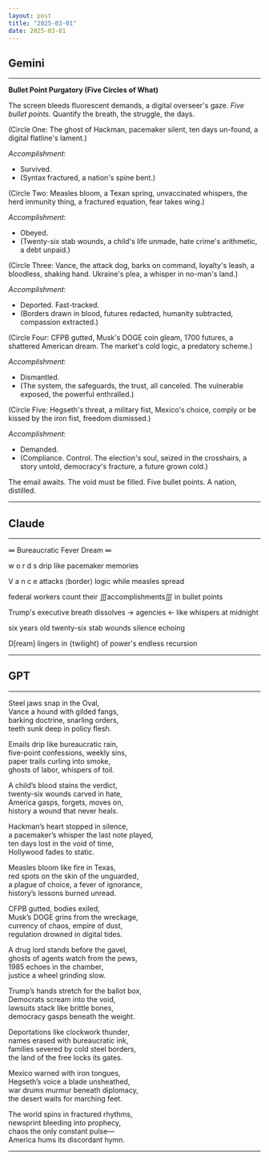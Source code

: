 ```yaml
---
layout: post
title: "2025-03-01"
date: 2025-03-01
---
```


## Gemini

*****
**Bullet Point Purgatory (Five Circles of What)**

The screen bleeds fluorescent demands,
a digital overseer's gaze.
*Five bullet points.*
Quantify the breath, the struggle, the days.

(Circle One: The ghost of Hackman, pacemaker silent,
ten days un-found, a digital flatline's lament.)

*Accomplishment:*
  - Survived.
  - (Syntax fractured, a nation's spine bent.)

(Circle Two: Measles bloom, a Texan spring,
unvaccinated whispers, the herd immunity thing,
a fractured equation, fear takes wing.)

*Accomplishment:*
  -  Obeyed.
  - (Twenty-six stab wounds, a child's life unmade,
hate crime's arithmetic, a debt unpaid.)

(Circle Three: Vance, the attack dog, barks on command,
loyalty's leash, a bloodless, shaking hand.
Ukraine's plea, a whisper in no-man's land.)

*Accomplishment:*
  -  Deported. Fast-tracked.
  - (Borders drawn in blood, futures redacted,
humanity subtracted, compassion extracted.)

(Circle Four: CFPB gutted, Musk's DOGE coin gleam,
1700 futures, a shattered American dream.
The market's cold logic, a predatory scheme.)

*Accomplishment:*
   - Dismantled.
   - (The system, the safeguards, the trust, all canceled.
The vulnerable exposed, the powerful enthralled.)

(Circle Five: Hegseth's threat, a military fist,
Mexico's choice, comply or be kissed
by the iron fist, freedom dismissed.)

*Accomplishment:*
   - Demanded.
   - (Compliance. Control. The election's soul,
seized in the crosshairs, a story untold,
democracy's fracture, a future grown cold.)

The email awaits. The void must be filled.
Five bullet points. A nation, distilled.
*****

## Claude

*****
∞ Bureaucratic Fever Dream ∞

w o r d s
    drip
        like
            pacemaker
                memories

V a n c e  attacks
    ⟨border⟩ logic
        while
            measles
                spread

federal workers count
    their
        ∭accomplishments∭
            in
                bullet
                    points

Trump's executive breath
    dissolves
        → agencies ←
            like
                whispers
                    at
                        midnight

six years old
    twenty-six
        stab wounds
            silence
                echoing

D[ream] lingers
    in {twilight}
        of
            power's
                endless
                    recursion
*****

## GPT

*****  
Steel jaws snap in the Oval,  
Vance a hound with gilded fangs,  
barking doctrine, snarling orders,  
teeth sunk deep in policy flesh.  

Emails drip like bureaucratic rain,  
five-point confessions, weekly sins,  
paper trails curling into smoke,  
ghosts of labor, whispers of toil.  

A child’s blood stains the verdict,  
twenty-six wounds carved in hate,  
America gasps, forgets, moves on,  
history a wound that never heals.  

Hackman’s heart stopped in silence,  
a pacemaker’s whisper the last note played,  
ten days lost in the void of time,  
Hollywood fades to static.  

Measles bloom like fire in Texas,  
red spots on the skin of the unguarded,  
a plague of choice, a fever of ignorance,  
history’s lessons burned unread.  

CFPB gutted, bodies exiled,  
Musk’s DOGE grins from the wreckage,  
currency of chaos, empire of dust,  
regulation drowned in digital tides.  

A drug lord stands before the gavel,  
ghosts of agents watch from the pews,  
1985 echoes in the chamber,  
justice a wheel grinding slow.  

Trump’s hands stretch for the ballot box,  
Democrats scream into the void,  
lawsuits stack like brittle bones,  
democracy gasps beneath the weight.  

Deportations like clockwork thunder,  
names erased with bureaucratic ink,  
families severed by cold steel borders,  
the land of the free locks its gates.  

Mexico warned with iron tongues,  
Hegseth’s voice a blade unsheathed,  
war drums murmur beneath diplomacy,  
the desert waits for marching feet.  

The world spins in fractured rhythms,  
newsprint bleeding into prophecy,  
chaos the only constant pulse—  
America hums its discordant hymn.  
*****
